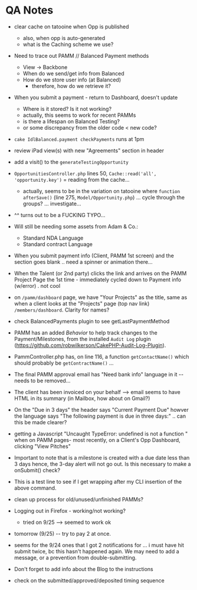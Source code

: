 # QA Notes

* clear cache on tatooine when Opp is published
    * also, when opp is auto-generated
    * what is the Caching scheme we use?

* Need to trace out PAMM // Balanced Payment methods
    * View -> Backbone
    * When do we send/get info from Balanced
    * How do we store user info (at Balanced)
        * therefore, how do we retrieve it?

* When you submit a payment - return to Dashboard, doesn't update
    * Where is it stored? Is it not working?
    * actually, this seems to work for recent PAMMs
    * is there a lifespan on Balanced Testing?
    * or some discrepancy from the older code < new code?
    

* `cake IdlBalanced.payment checkPayments` runs at 1pm

* review iPad view(s) with new "Agreements" section in header

* add a visit() to the `generateTestingOpportunity`

* `OpportunitiesController.php` lines 50, `Cache::read('all',
'opportunity.key')` = reading from the cache...
    * actually, seems to be in the variation on tatooine where `function
    afterSave()` (line 275, `Model/Opportunity.php`) ... cycle through
    the groups? ... investigate...
* ^^ turns out to be a FUCKING TYPO... 

* Will still be needing some assets from Adam & Co.:
    * Standard NDA Language
    * Standard contract Language

* When you submit payment info (Client, PAMM 1st screen) and the section
goes blank .. need a spinner or animation there... 

* When the Talent (or 2nd party) clicks the link and arrives on the PAMM
Project Page the 1st time - immediately cycled down to Payment info
(w/error) . not cool

* on `/pamm/dashboard` page, we have "Your Projects" as the title, same
as when a client looks at the "Projects" page (top nav link)
`/members/dashboard`. Clarity for names?

* check BalancedPayments plugin to see getLastPaymentMethod

* PAMM has an added _Behavior_ to help track changes to the
Payment/Milestones, from the installed `Audit Log` plugin
(https://github.com/robwilkerson/CakePHP-Audit-Log-Plugin). 

* PammController.php has, on line 116, a function `getContactName()`
which should probably be `getContractName()` ... 

* The final PAMM approval email has "Need bank info" language in it --
needs to be removed... 

* The client has been invoiced on your behalf --> email seems to have
HTML in its summary (in Mailbox, how about on Gmail?)

* On the "Due in 3 days" the header says "Current Payment Due" howver
the language says "The following payment is due in three days:" .. can
this be made clearer?

* getting a Javascript "Uncaught TypeError: undefined is not a function " when on
PAMM pages- most recently, on a Client's Opp Dashboard, clicking "View
Pitches"

* Important to note that is a milestone is created with a due date less
than 3 days hence, the 3-day alert will not go out. Is this necessary to
make a onSubmit() check?

* This is a test line to see if I get wrapping after my CLI insertion of
the above command. 

* clean up process for old/unused/unfinished PAMMs?

* Logging out in Firefox - working/not working?
    * tried on 9/25 --> seemed to work ok


* tomorrow (9/25) -- try to pay 2 at once. 

* seems for the 9/24 ones that I got 2 notifications for ... i must have
hit submit twice, bc this hasn't happened again. We may need to add
a message, or a prevention from double-submitting.

* Don't forget to add info about the Blog to the instructions

* check on the submitted/approved/deposited timing sequence


